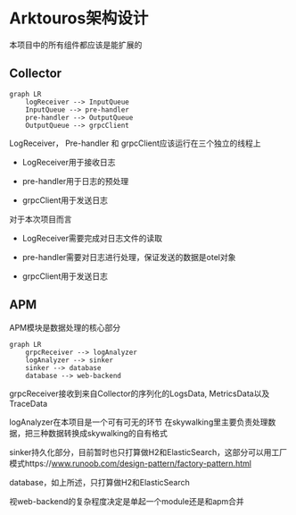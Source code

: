 # Arktouros架构设计

本项目中的所有组件都应该是能扩展的

## Collector

```mermaid
graph LR
	logReceiver --> InputQueue
	InputQueue --> pre-handler
	pre-handler --> OutputQueue
	OutputQueue --> grpcClient
```

LogReceiver， Pre-handler 和 grpcClient应该运行在三个独立的线程上

+ LogReceiver用于接收日志

+ pre-handler用于日志的预处理

+ grpcClient用于发送日志

对于本次项目而言

+ LogReceiver需要完成对日志文件的读取

+ pre-handler需要对日志进行处理，保证发送的数据是otel对象

+ grpcClient用于发送日志



## APM

APM模块是数据处理的核心部分

```mermaid
graph LR
	grpcReceiver --> logAnalyzer
	logAnalyzer --> sinker
	sinker --> database
	database --> web-backend
```

grpcReceiver接收到来自Collector的序列化的LogsData, MetricsData以及TraceData

logAnalyzer在本项目是一个可有可无的环节 在skywalking里主要负责处理数据，把三种数据转换成skywalking的自有格式

sinker持久化部分，目前暂时也只打算做H2和ElasticSearch，这部分可以用工厂模式https://www.runoob.com/design-pattern/factory-pattern.html

database，如上所述，只打算做H2和ElasticSearch

视web-backend的复杂程度决定是单起一个module还是和apm合并
